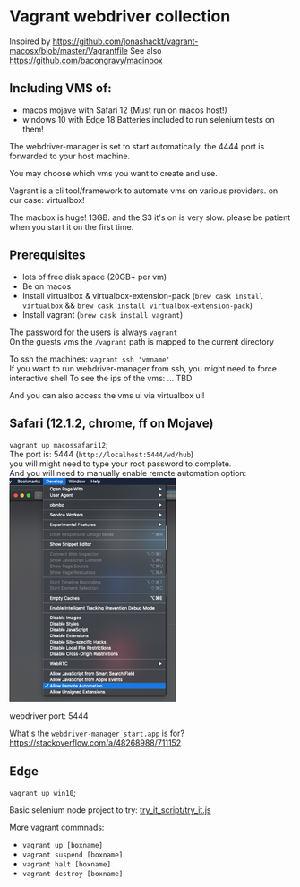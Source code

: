# Vagrant webdriver collection 

Inspired by https://github.com/jonashackt/vagrant-macosx/blob/master/Vagrantfile
See also https://github.com/bacongravy/macinbox

## Including VMS of:
* macos mojave with Safari 12 (Must run on macos host!)
* windows 10 with Edge 18
Batteries included to run selenium tests on them!

The webdriver-manager is set to start automatically. the 4444 port is forwarded to your host machine. 

You may choose which vms you want to create and use. 

Vagrant is a cli tool/framework to automate vms on various providers. on our case: virtualbox!

The macbox is huge! 13GB. and the S3 it's on is very slow. please be patient when you start it on the first time. 

## Prerequisites
* lots of free disk space (20GB+ per vm)
* Be on macos
* Install virtualbox & virtualbox-extension-pack (`brew cask install virtualbox` &&  `brew cask install virtualbox-extension-pack`)
* Install vagrant (`brew cask install vagrant`)

The password for the users is always `vagrant`  
On the guests vms the `/vagrant` path is mapped to the current directory

To ssh the machines: `vagrant ssh 'vmname'`  
If you want to run webdriver-manager from ssh, you might need to force interactive shell 
To see the ips of the vms: ... TBD

And you can also access the vms ui via virtualbox ui!

## Safari (12.1.2, chrome, ff on Mojave)
`vagrant up macossafari12`;   
The port is: 5444 (`http://localhost:5444/wd/hub`)  
you will might need to type your root password to complete.  
And you will need to manually enable remote automation option:  
<img src="./safari_allow_remote_anomation.png" height="400px" />

webdriver port: 5444

What's the `webdriver-manager_start.app` is for? https://stackoverflow.com/a/48268988/711152   

## Edge
`vagrant up win10`;   

Basic selenium node project to try:
[try_it_script/try_it.js](try_it_script/try_it.js) 

More vagrant commnads:
* `vagrant up [boxname]`
* `vagrant suspend [boxname]`
* `vagrant halt [boxname]`
* `vagrant destroy [boxname]`
